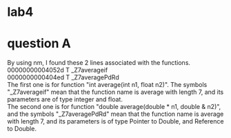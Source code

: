 # lab4
# question A
By using nm, I found these 2 lines associated with the functions.
<br/> 00000000004052d T _Z7averageif
<br/> 0000000000404ed T _Z7averagePdRd
<br/> The first one is for function "int average(int n1, float n2)". The symbols "_Z7averageif" mean that the function name is average with length 7, and its parameters are of type integer and float.
<br/> The second one is for function "double average(double * n1, double & n2)", and the symbols "_Z7averagePdRd" mean that the function name is average with length 7, and its parameters is of type Pointer to Double, and Reference to Double.
#
